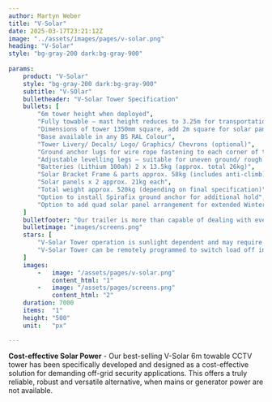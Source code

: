```yaml
---
author: Martyn Weber
title: "V-Solar"
date: 2025-03-17T23:21:12Z
image: "../assets/images/pages/v-solar.png"
heading: "V-Solar"
style: "bg-gray-200 dark:bg-gray-900"
            
params:
    product: "V-Solar"
    style: "bg-gray-200 dark:bg-gray-900"
    subtitle: "V-SOlar"
    bulletheader: "V-Solar Tower Specification"
    bullets: [
        "6m tower height when deployed",
        "Fully towable – mast height reduces to 3.25m for transportation",
        "Dimensions of tower 1350mm square, add 2m square for solar panel frame and panels (standard double panel set up)",
        "Base available in any BS RAL Colour",
        "Tower Livery/ Decals/ Logo/ Graphics/ Chevrons (optional)",
        "Ground anchor lugs for wire rope fastening to each corner of tower",
        "Adjustable levelling legs – suitable for uneven ground/ rough terrain",
        "Batteries (Lithium 100ah) 2 x 13.5kg (approx. total 26kg)",
        "Solar Bracket Frame & parts approx. 58kg (includes anti-climb)",
        "Solar panels x 2 approx. 21kg each",
        "Total weight approx. 520kg (depending on final specification)",
        "Option to install Spirafix ground anchor for additional hold",
        "Option to add quad solar panel arrangement for extended Winter use"
    ]
    bulletfooter: "Our trailer is more than capable of dealing with everything from small events to large scale festivals, working with the V-Ceptor range of towers we can provide a seamless option of CCTV monitoring"
    bulletimage: "images/screens.png"
    stars: [
        "V-Solar Tower operation is sunlight dependent and may require additional methods of power support during Winter months (quad solar panel arrangement available)",
        "V-Solar Tower can be remotely programmed to switch load off in the daytime during Winter months, to increase battery charging & performance."
    ]
    images: 
        -   image: "/assets/pages/v-solar.png"
            content_html: "1"
        -   image: "/assets/pages/screens.png"
            content_html: "2"
    duration: 7000
    items:  "1"    
    height: "500"
    unit:   "px"

---
```

**Cost-effective Solar Power** - Our best-selling V-Solar 6m towable CCTV tower has been specifically developed and designed as a cost-effective solution for demanding off-grid security applications. This offers a truly reliable, robust and versatile alternative, when mains or generator power are not available.